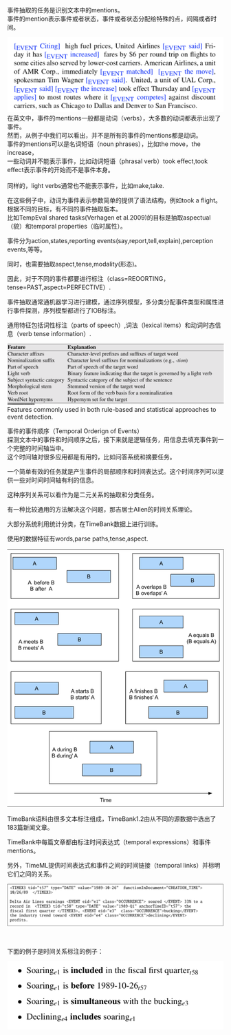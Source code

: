 事件抽取的任务是识别文本中的mentions。<br>
事件的mention表示事件或者状态，事件或者状态分配给特殊的点，间隔或者时间。<br>

![](./pic/markup_of_the_sample_text.png)
<br>
在英文中，事件的mentions一般都是动词（verbs），大多数的动词都表示出现了事件。<br>
然而，从例子中我们可以看出，并不是所有的事件的mentions都是动词。<br>
事件的mentions可以是名词短语（noun phrases），比如the move，the increase，<br>
一些动词并不能表示事件，比如动词短语（phrasal verb）took effect,took effect表示事件的开始而不是事件本身。<br>
<br>
同样的，light verbs通常也不能表示事件，比如make,take.<br>

在这些例子中，动词为事件表示参数简单的提供了语法结构，例如took a flight。<br>
根据不同的目标，有不同的事件抽取版本。<br>
比如TempEval shared tasks(Verhagen et al.2009)的目标是抽取aspectual（貌）和temporal properties（临时属性）。<br>

事件分为action,states,reporting events(say,report,tell,explain),perception events,等等。<br>

同时，也需要抽取aspect,tense,modality(形态)。<br>

因此，对于不同的事件都要进行标注（class=REOORTING，tense=PAST,aspect=PERFECTIVE）.<br>


事件抽取通常通机器学习进行建模，通过序列模型，多分类分配事件类型和属性进行事件探测，序列模型都进行了IOB标注。<br>

通用特征包括词性标注（parts of speech）,词法（lexical items）和动词时态信息（verb tense information）.<br>

![](./pic/features.png)
<br>
Features commonly used in both rule-based and statistical approaches to event detection.<br>


事件的事件顺序（Temporal Orderign of Events）<br>
探测文本中的事件和时间顺序之后，接下来就是逻辑任务，用信息去填充事件到一个完整的时间轴当中。<br>
这个时间轴对很多应用都是有用的，比如问答系统和摘要任务。<br>


一个简单有效的任务就是产生事件的局部顺序和时间表达式。这个时间序列可以提供一些对时间时间轴有利的信息。<br>

这种序列关系可以看作为是二元关系的抽取和分类任务。<br>

有一种比较通用的方法解决这个问题，那吉居士Allen的时间关系理论。<br>

大部分系统利用统计分类，在TimeBank数据上进行训练。<br>

使用的数据特征有words,parse paths,tense,aspect.<br>


![](./pic/Allens13_possible_temporal_relations.png)
<br>

TimeBank语料由很多文本标注组成，TimeBank1.2由从不同的源数据中选出了183篇新闻文章。<br>

TimeBank中每篇文章都由标注时间表达式（temporal expressions）和事件mentions。<br>

另外，TimeML提供时间表达式和事件之间的时间链接（temporal links）并标明它们之间的关系。<br>

![](./pic/example_timebank_corpus.png)

<br>

下面的例子是时间关系标注的例子：<br>

![](./pic/temporal_relation.png)

